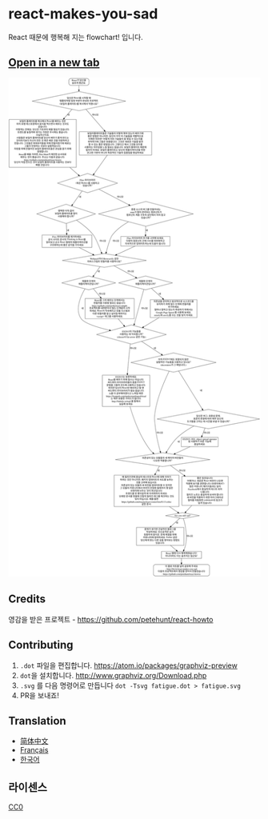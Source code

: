 # react-makes-you-sad
React 때문에 행복해 지는 flowchart! 입니다.

## <a href='https://raw.githubusercontent.com/ehrudxo/react-makes-you-sad/master/fatigue.svg' target='_blank'>Open in a new tab</a>

<img src='https://raw.githubusercontent.com/ehrudxo/react-makes-you-sad/master/fatigue.svg'>

## Credits

영감을 받은 프로젝트 -  https://github.com/petehunt/react-howto

## Contributing

1. `.dot` 파일을 편집합니다. https://atom.io/packages/graphviz-preview
2. `dot`을 설치합니다.  http://www.graphviz.org/Download.php
3. `.svg` 를 다음 명령어로 만듭니다 `dot -Tsvg fatigue.dot > fatigue.svg`
4. PR을 보내죠!

## Translation

- [简体中文](https://github.com/wyvernnot/react-makes-you-sad)
- [Français](https://github.com/matteodelabre/react-vous-rend-triste)
- [한국어](https://github.com/ehrudxo/react-makes-you-sad)

## 라이센스

[CC0](https://wiki.creativecommons.org/wiki/CC0)
